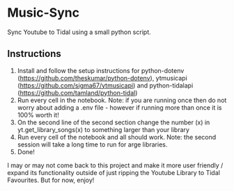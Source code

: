 # Music-Sync
Sync Youtube to Tidal using a small python script.

## Instructions
1. Install and follow the setup instructions for python-dotenv (https://github.com/theskumar/python-dotenv), ytmusicapi (https://github.com/sigma67/ytmusicapi) and python-tidalapi (https://github.com/tamland/python-tidal)
2. Run every cell in the notebook. Note: if you are running once then do not worry about adding a .env file - however if running more than once it is 100% worth it!
3. On the second line of the second section change the number (x) in yt.get_library_songs(x) to something larger than your library
4. Run every cell of the notebook and all should work. Note: the second session will take a long time to run for arge libraries.
5. Done!

I may or may not come back to this project and make it more user friendly / expand its functionality outside of just ripping the Youtube Library to Tidal Favourites. But for now, enjoy!
